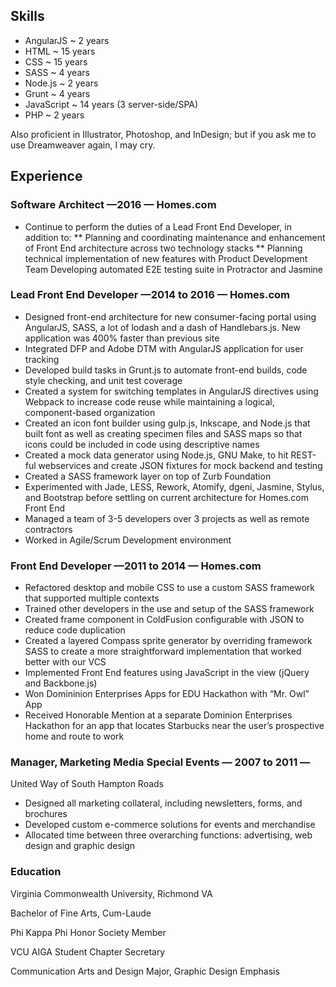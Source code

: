 ## Skills

* AngularJS ~ 2 years
* HTML ~ 15 years
* CSS ~ 15 years
* SASS ~ 4 years
* Node.js ~ 2 years
* Grunt ~ 4 years
* JavaScript ~ 14 years (3 server-side/SPA)
* PHP ~ 2 years

Also proficient in Illustrator, Photoshop, and InDesign; but if you ask me to use Dreamweaver again, I may cry.

## Experience

### Software Architect —2016 — Homes.com

* Continue to perform the duties of a Lead Front End Developer, in addition to:
** Planning and coordinating maintenance and enhancement of Front End architecture across two technology stacks
** Planning technical implementation of new features with Product Development Team
Developing automated E2E testing suite in Protractor and Jasmine


### Lead Front End Developer —2014 to 2016 — Homes.com

* Designed front-end architecture for new consumer-facing portal using AngularJS, SASS, a lot of lodash and a dash of Handlebars.js. New application was 400% faster than previous site
* Integrated DFP and Adobe DTM with AngularJS application for user tracking
* Developed build tasks in Grunt.js to automate front-end builds, code style checking, and unit test coverage 
* Created a system for switching templates in AngularJS directives using Webpack to increase code reuse while maintaining a logical, component-based organization
* Created an icon font builder using gulp.js, Inkscape, and Node.js that built font as well as creating specimen files and SASS maps so that icons could be included in code using descriptive names
* Created a mock data generator using Node.js, GNU Make, to hit REST-ful webservices and create JSON fixtures for mock backend and testing
* Created a SASS framework layer on top of Zurb Foundation
* Experimented with Jade, LESS, Rework, Atomify, dgeni, Jasmine, Stylus, and Bootstrap before settling on current architecture for Homes.com Front End
* Managed a team of 3-5 developers over 3 projects as well as remote contractors
* Worked in Agile/Scrum Development environment

### Front End Developer —2011 to 2014 — Homes.com

* Refactored desktop and mobile CSS to use a custom SASS framework that supported multiple contexts
* Trained other developers in the use and setup of the SASS framework
* Created frame component in ColdFusion configurable with JSON to reduce code duplication
* Created a layered Compass sprite generator by overriding framework SASS to create a more straightforward implementation that worked better with our VCS
* Implemented Front End features using JavaScript in the view (jQuery and Backbone.js)
* Won Domininion Enterprises  Apps for EDU Hackathon with “Mr. Owl” App
* Received Honorable Mention at a separate Dominion Enterprises Hackathon for an app that locates Starbucks near the user’s prospective home and route to work

### Manager, Marketing Media Special Events  — 2007 to 2011 — 
United Way of South Hampton Roads

* Designed all marketing collateral, including newsletters, forms, and brochures 
* Developed custom e-commerce solutions for events and merchandise 
* Allocated time between three overarching functions: advertising, web design and graphic design

### Education

Virginia Commonwealth University, Richmond VA 

Bachelor of Fine Arts, Cum-Laude 

Phi Kappa Phi Honor Society Member 

VCU AIGA Student Chapter Secretary

Communication Arts and Design Major, Graphic Design Emphasis

